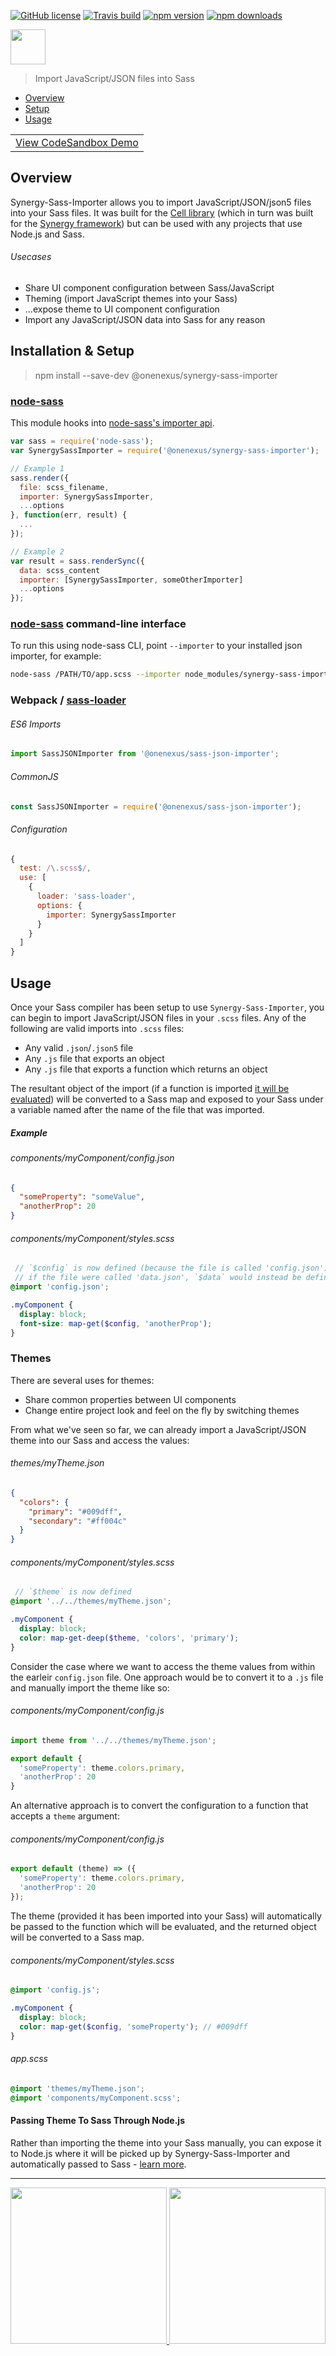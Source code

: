 [![GitHub license](https://img.shields.io/badge/license-MIT-blue.svg)](https://github.com/One-Nexus/Synergy-Sass-Importer/blob/master/LICENSE)
[![Travis build](https://api.travis-ci.com/One-Nexus/Synergy.svg)](https://travis-ci.com/One-Nexus/Synergy-Sass-Importer)
[![npm version](https://badge.fury.io/js/%40onenexus%2Fsynergy-sass-importer.svg)](https://www.npmjs.com/package/@onenexus/synergy-sass-importer)
[![npm downloads](https://img.shields.io/npm/dm/@onenexus/synergy-sass-importer.svg)](https://www.npmjs.com/package/@onenexus/synergy-sass-importer)

<img height="56px" src="http://www.onenexus.io/synergy/github-logo.png" />

> Import JavaScript/JSON files into Sass

* [Overview](#overview)
* [Setup](#setinstallation--setup)
* [Usage](#usage)

<table>
  <tr><td><a href="https://codesandbox.io/s/cell-demo--js-iklx3">View CodeSandbox Demo</a></td></tr>
</table>

## Overview

Synergy-Sass-Importer allows you to import JavaScript/JSON/json5 files into your Sass files. It was built for the [Cell library](https://github.com/One-Nexus/Synergy) (which in turn was built for the [Synergy framework](https://github.com/One-Nexus/Synergy)) but can be used with any projects that use Node.js and Sass.

###### Usecases

* Share UI component configuration between Sass/JavaScript
* Theming (import JavaScript themes into your Sass)
* ...expose theme to UI component configuration
* Import any JavaScript/JSON data into Sass for any reason

## Installation & Setup

> npm install --save-dev @onenexus/synergy-sass-importer

### [node-sass](https://github.com/sass/node-sass)

This module hooks into [node-sass's importer api](https://github.com/sass/node-sass#importer--v200---experimental).

```javascript
var sass = require('node-sass');
var SynergySassImporter = require('@onenexus/synergy-sass-importer');

// Example 1
sass.render({
  file: scss_filename,
  importer: SynergySassImporter,
  ...options
}, function(err, result) {
  ...
});

// Example 2
var result = sass.renderSync({
  data: scss_content
  importer: [SynergySassImporter, someOtherImporter]
  ...options
});
```

### [node-sass](https://github.com/sass/node-sass) command-line interface

To run this using node-sass CLI, point `--importer` to your installed json importer, for example: 

```sh
node-sass /PATH/TO/app.scss --importer node_modules/synergy-sass-importer/dist/synergy-sass-importer.js
```

### Webpack / [sass-loader](https://github.com/jtangelder/sass-loader)

###### ES6 Imports

```js
import SassJSONImporter from '@onenexus/sass-json-importer';
```

###### CommonJS

```js
const SassJSONImporter = require('@onenexus/sass-json-importer');
```

###### Configuration

```js
{
  test: /\.scss$/,
  use: [
    {
      loader: 'sass-loader', 
      options: {
        importer: SynergySassImporter
      }
    }
  ]
}
```

## Usage

Once your Sass compiler has been setup to use `Synergy-Sass-Importer`, you can begin to import JavaScript/JSON files in your `.scss` files. Any of the following are valid imports into `.scss` files:

* Any valid `.json`/`.json5` file
* Any `.js` file that exports an object
* Any `.js` file that exports a function which returns an object

The resultant object of the import (if a function is imported [it will be evaluated](#componentsmycomponentconfigjs-1)) will be converted to a Sass map and exposed to your Sass under a variable named after the name of the file that was imported.

##### Example

###### components/myComponent/config.json

```json
{
  "someProperty": "someValue",
  "anotherProp": 20
}
```

###### components/myComponent/styles.scss

```scss
 // `$config` is now defined (because the file is called 'config.json');
 // if the file were called 'data.json', `$data` would instead be defined
@import 'config.json';

.myComponent {
  display: block;
  font-size: map-get($config, 'anotherProp');
}
```

### Themes

There are several uses for themes:

* Share common properties between UI components
* Change entire project look and feel on the fly by switching themes

From what we've seen so far, we can already import a JavaScript/JSON theme into our Sass and access the values:

###### themes/myTheme.json

```json
{
  "colors": {
    "primary": "#009dff",
    "secondary": "#ff004c"
  }
}
```

###### components/myComponent/styles.scss

```scss
 // `$theme` is now defined
@import '../../themes/myTheme.json';

.myComponent {
  display: block;
  color: map-get-deep($theme, 'colors', 'primary');
}
```

Consider the case where we want to access the theme values from within the earleir `config.json` file. One approach would be to convert it to a `.js` file and manually import the theme like so:

###### components/myComponent/config.js

```js
import theme from '../../themes/myTheme.json';

export default {
  'someProperty': theme.colors.primary,
  'anotherProp': 20
}
```

An alternative approach is to convert the configuration to a function that accepts a `theme` argument:

###### components/myComponent/config.js

```js
export default (theme) => ({
  'someProperty': theme.colors.primary,
  'anotherProp': 20
});
```

The theme (provided it has been imported into your Sass) will automatically be passed to the function which will be evaluated, and the returned object will be converted to a Sass map.

###### components/myComponent/styles.scss

```scss
@import 'config.js';

.myComponent {
  display: block;
  color: map-get($config, 'someProperty'); // #009dff
}
```

###### app.scss

```scss
@import 'themes/myTheme.json';
@import 'components/myComponent.scss';
```

#### Passing Theme To Sass Through Node.js

Rather than importing the theme into your Sass manually, you can expose it to Node.js where it will be picked up by Synergy-Sass-Importer and automatically passed to Sass - [learn more](https://github.com/One-Nexus/Synergy-Sass-Importer/wiki/Passing-Themes-to-Sass-Through-Node).

---

<a href="https://twitter.com/ESR360">
    <img src="http://edmundreed.com/assets/images/twitter.gif?v=1" width="250px" />
</a>
<a href="https://github.com/ESR360">
    <img src="http://edmundreed.com/assets/images/github.gif?v=1" width="250px" />
</a>
